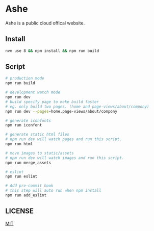 # Ashe

Ashe is a public cloud offical website.

## Install

```bash
nvm use 8 && npm install && npm run build
```

## Script

```bash
# production mode
npm run build

# development watch mode
npm run dev
# build specify page to make build faster
# eg. only build two pages. (home and page-views/about/compony)
npm run dev --pages=home,page-views/about/compony

# generate iconfonts
npm run iconfont

# generate static html files
# npm run dev will watch pages and run this script.
npm run html

# move images to static/assets
# npm run dev will watch images and run this script.
npm run merge_assets

# eslint
npm run eslint

# Add pre-commit hook
# this step will auto run when npm install
npm run add_eslint

```

## LICENSE
[MIT](./LICENSE)
